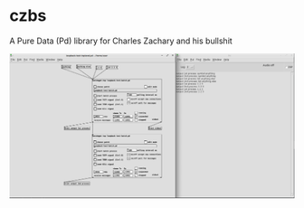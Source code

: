 # czbs
A Pure Data (Pd) library for Charles Zachary and his bullshit

![loopback_test_image](https://github.com/czhenry/czbs/blob/master/loopback-test-image.png)
